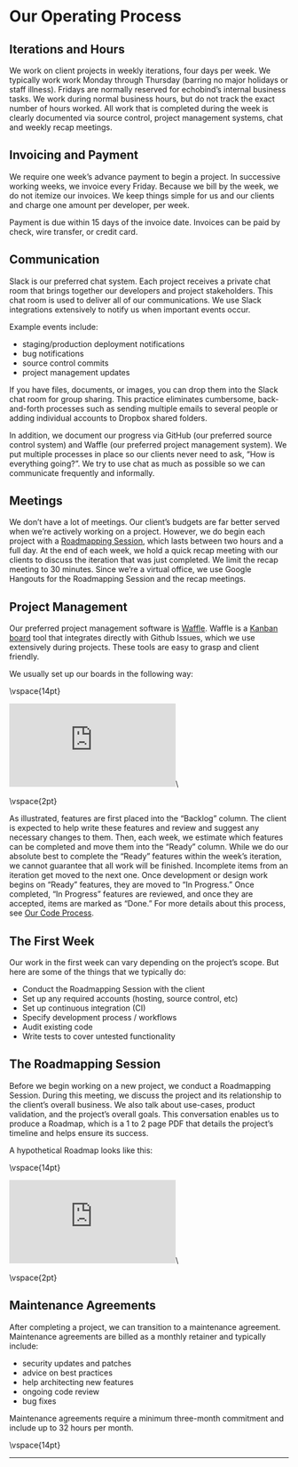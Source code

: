 # Our Operating Process

## Iterations and Hours
We work on client projects in weekly iterations, four days per week. We typically work work Monday through Thursday (barring no major holidays or staff illness). Fridays are normally reserved for echobind’s internal business tasks. We work during normal business hours, but do not track the exact number of hours worked. All work that is completed during the week is clearly documented via source control, project management systems, chat and weekly recap meetings.

## Invoicing and Payment
We require one week’s advance payment to begin a project. In successive working weeks, we invoice every Friday. Because we bill by the week, we do not itemize our invoices. We keep things simple for us and our clients and charge one amount per developer, per week. 

Payment is due within 15 days of the invoice date. Invoices can be paid by check, wire transfer, or credit card. 

## Communication
Slack is our preferred chat system. Each project receives a private chat room that brings together our developers and project stakeholders. This chat room is used to deliver all of our communications. We use Slack integrations extensively to notify us when important events occur.

Example events include:
- staging/production deployment notifications
- bug notifications
- source control commits
- project management updates

If you have files, documents, or images, you can drop them into the Slack chat room for group sharing. This practice eliminates cumbersome, back-and-forth processes such as sending multiple emails to several people or adding individual accounts to Dropbox shared folders.

In addition, we document our progress via GitHub (our preferred source control system) and Waffle (our preferred project management system). We put multiple processes in place so our clients never need to ask, “How is everything going?”. We try to use chat as much as possible so we can communicate frequently and informally.

## Meetings

We don’t have a lot of meetings. Our client’s budgets are far better served when we’re actively working on a project. However, we do begin each project with a [Roadmapping Session](#the-roadmapping-session), which lasts between two hours and a full day. At the end of each week, we hold a quick recap meeting with our clients to discuss the iteration that was just completed. We limit the recap meeting to 30 minutes. Since we’re a virtual office, we use Google Hangouts for the Roadmapping Session and the recap meetings. 

## Project Management

Our preferred project management software is [Waffle](http://waffle.io). Waffle is a [Kanban board](http://en.wikipedia.org/wiki/Kanban_board) tool that integrates directly with Github Issues, which we use extensively during projects. These tools are easy to grasp and client friendly.

We usually set up our boards in the following way:

\vspace{14pt}

![waffle screenshot](http://echobind.s3.amazonaws.com/images/playbook/waffle.pdf)\

\vspace{2pt}

As illustrated, features are first placed into the “Backlog” column. The client is expected to help write these features and review and suggest any necessary changes to them. Then, each week, we estimate which features can be completed and move them into the “Ready” column. While we do our absolute best to complete the “Ready” features within the week’s iteration, we cannot guarantee that all work will be finished. Incomplete items from an iteration get moved to the next one. Once development or design work begins on “Ready” features, they are moved to “In Progress.” Once completed, “In Progress” features are reviewed, and once they are accepted, items are marked as “Done.”  For more details about this process, see [Our Code Process](#our-code-process).

## The First Week
Our work in the first week can vary depending on the project’s scope. But here are some of the things that we typically do:

- Conduct the Roadmapping Session with the client
- Set up any required accounts (hosting, source control, etc)
- Set up continuous integration (CI)
- Specify development process / workflows
- Audit existing code
- Write tests to cover untested functionality

## The Roadmapping Session

Before we begin working on a new project, we conduct a Roadmapping Session. During this meeting, we discuss the project and its relationship to the client’s overall business. We also talk about use-cases, product validation, and the project’s overall goals. This conversation enables us to produce a Roadmap, which is a 1 to 2 page PDF that details the project’s timeline and helps ensure its success.

A hypothetical Roadmap looks like this:

\vspace{14pt}

![roadmap example](http://echobind.s3.amazonaws.com/images/playbook/roadmap.pdf)\

\vspace{2pt}


## Maintenance Agreements

After completing a project, we can transition to a maintenance agreement. Maintenance agreements are billed as a monthly retainer and typically include:

- security updates and patches
- advice on best practices
- help architecting new features
- ongoing code review
- bug fixes

Maintenance agreements require a minimum three-month commitment and include up to 32 hours per month.

\vspace{14pt}

---
